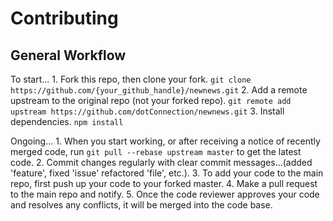 # Contributing

## General Workflow

  To start...
    1. Fork this repo, then clone your fork. `git clone https://github.com/{your_github_handle}/newnews.git`
    2. Add a remote upstream to the original repo (not your forked repo). `git remote add upstream https://github.com/dotConnection/newnews.git`
    3. Install dependencies. `npm install` 

  Ongoing...
    1. When you start working, or after receiving a notice of recently merged code, run `git pull --rebase upstream master` to get the latest code.
    2. Commit changes regularly with clear commit messages...(added 'feature', fixed 'issue' refactored 'file', etc.).
    3. To add your code to the main repo, first push up your code to your forked master. 
    4. Make a pull request to the main repo and notify.
    5. Once the code reviewer approves your code and resolves any conflicts, it will be merged into the code base. 

